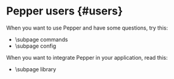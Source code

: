Pepper users {#users}
======

When you want to use Pepper and have some questions, try this:

- \subpage commands
- \subpage config


When you want to integrate Pepper in your application, read this:

- \subpage library 
 

